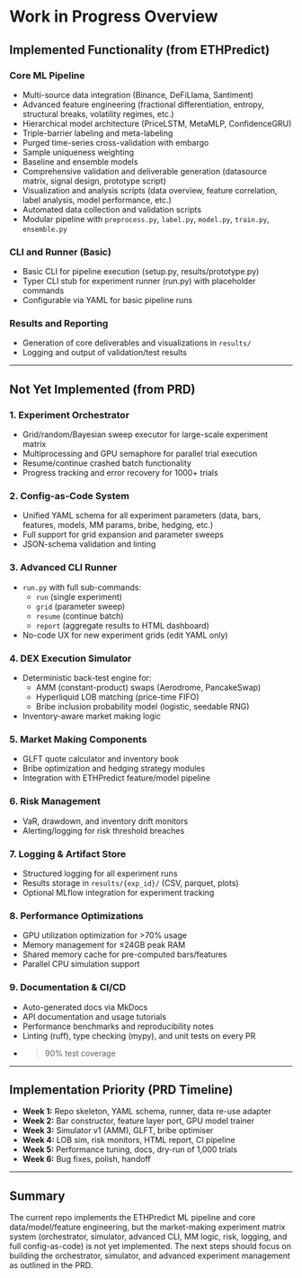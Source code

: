 # Work in Progress Overview

## Implemented Functionality (from ETHPredict)

### Core ML Pipeline
- Multi-source data integration (Binance, DeFiLlama, Santiment)
- Advanced feature engineering (fractional differentiation, entropy, structural breaks, volatility regimes, etc.)
- Hierarchical model architecture (PriceLSTM, MetaMLP, ConfidenceGRU)
- Triple-barrier labeling and meta-labeling
- Purged time-series cross-validation with embargo
- Sample uniqueness weighting
- Baseline and ensemble models
- Comprehensive validation and deliverable generation (datasource matrix, signal design, prototype script)
- Visualization and analysis scripts (data overview, feature correlation, label analysis, model performance, etc.)
- Automated data collection and validation scripts
- Modular pipeline with `preprocess.py`, `label.py`, `model.py`, `train.py`, `ensemble.py`

### CLI and Runner (Basic)
- Basic CLI for pipeline execution (setup.py, results/prototype.py)
- Typer CLI stub for experiment runner (run.py) with placeholder commands
- Configurable via YAML for basic pipeline runs

### Results and Reporting
- Generation of core deliverables and visualizations in `results/`
- Logging and output of validation/test results

---

## Not Yet Implemented (from PRD)

### 1. Experiment Orchestrator
- Grid/random/Bayesian sweep executor for large-scale experiment matrix
- Multiprocessing and GPU semaphore for parallel trial execution
- Resume/continue crashed batch functionality
- Progress tracking and error recovery for 1000+ trials

### 2. Config-as-Code System
- Unified YAML schema for all experiment parameters (data, bars, features, models, MM params, bribe, hedging, etc.)
- Full support for grid expansion and parameter sweeps
- JSON-schema validation and linting

### 3. Advanced CLI Runner
- `run.py` with full sub-commands:
  - `run` (single experiment)
  - `grid` (parameter sweep)
  - `resume` (continue batch)
  - `report` (aggregate results to HTML dashboard)
- No-code UX for new experiment grids (edit YAML only)

### 4. DEX Execution Simulator
- Deterministic back-test engine for:
  - AMM (constant-product) swaps (Aerodrome, PancakeSwap)
  - Hyperliquid LOB matching (price-time FIFO)
  - Bribe inclusion probability model (logistic, seedable RNG)
- Inventory-aware market making logic

### 5. Market Making Components
- GLFT quote calculator and inventory book
- Bribe optimization and hedging strategy modules
- Integration with ETHPredict feature/model pipeline

### 6. Risk Management
- VaR, drawdown, and inventory drift monitors
- Alerting/logging for risk threshold breaches

### 7. Logging & Artifact Store
- Structured logging for all experiment runs
- Results storage in `results/{exp_id}/` (CSV, parquet, plots)
- Optional MLflow integration for experiment tracking

### 8. Performance Optimizations
- GPU utilization optimization for >70% usage
- Memory management for ≤24GB peak RAM
- Shared memory cache for pre-computed bars/features
- Parallel CPU simulation support

### 9. Documentation & CI/CD
- Auto-generated docs via MkDocs
- API documentation and usage tutorials
- Performance benchmarks and reproducibility notes
- Linting (ruff), type checking (mypy), and unit tests on every PR
- >90% test coverage

---

## Implementation Priority (PRD Timeline)

- **Week 1:** Repo skeleton, YAML schema, runner, data re-use adapter
- **Week 2:** Bar constructor, feature layer port, GPU model trainer
- **Week 3:** Simulator v1 (AMM), GLFT, bribe optimiser
- **Week 4:** LOB sim, risk monitors, HTML report, CI pipeline
- **Week 5:** Performance tuning, docs, dry-run of 1,000 trials
- **Week 6:** Bug fixes, polish, handoff

---

## Summary

The current repo implements the ETHPredict ML pipeline and core data/model/feature engineering, but the market-making experiment matrix system (orchestrator, simulator, advanced CLI, MM logic, risk, logging, and full config-as-code) is not yet implemented. The next steps should focus on building the orchestrator, simulator, and advanced experiment management as outlined in the PRD.
